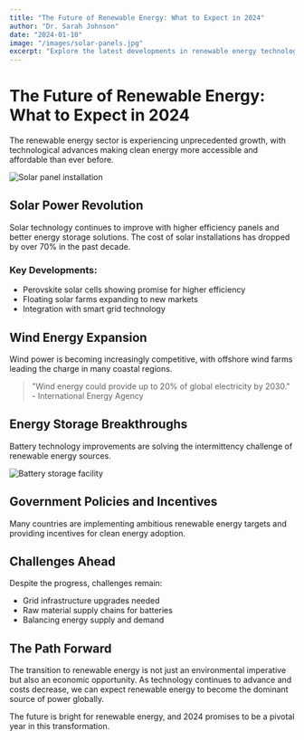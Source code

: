 ```yaml
---
title: "The Future of Renewable Energy: What to Expect in 2024"
author: "Dr. Sarah Johnson"
date: "2024-01-10"
image: "/images/solar-panels.jpg"
excerpt: "Explore the latest developments in renewable energy technology and what they mean for our sustainable future."
---
```


# The Future of Renewable Energy: What to Expect in 2024

The renewable energy sector is experiencing unprecedented growth, with technological advances making clean energy more accessible and affordable than ever before.

![Solar panel installation](/images/solar-installation.jpg)

## Solar Power Revolution

Solar technology continues to improve with higher efficiency panels and better energy storage solutions. The cost of solar installations has dropped by over 70% in the past decade.

### Key Developments:
- Perovskite solar cells showing promise for higher efficiency
- Floating solar farms expanding to new markets
- Integration with smart grid technology

## Wind Energy Expansion

Wind power is becoming increasingly competitive, with offshore wind farms leading the charge in many coastal regions.

> "Wind energy could provide up to 20% of global electricity by 2030." - International Energy Agency

## Energy Storage Breakthroughs

Battery technology improvements are solving the intermittency challenge of renewable energy sources.

![Battery storage facility](/images/battery-storage.jpg)

## Government Policies and Incentives

Many countries are implementing ambitious renewable energy targets and providing incentives for clean energy adoption.

## Challenges Ahead

Despite the progress, challenges remain:
- Grid infrastructure upgrades needed
- Raw material supply chains for batteries
- Balancing energy supply and demand

## The Path Forward

The transition to renewable energy is not just an environmental imperative but also an economic opportunity. As technology continues to advance and costs decrease, we can expect renewable energy to become the dominant source of power globally.

The future is bright for renewable energy, and 2024 promises to be a pivotal year in this transformation.
